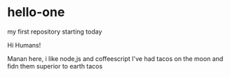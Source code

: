 # hello-one
my first repository starting today

Hi Humans!

Manan here, i like node,js and coffeescript
I've had tacos on the moon and fidn them superior to earth tacos
